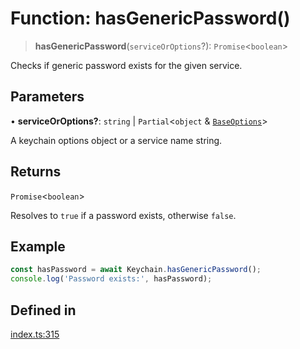 # Function: hasGenericPassword()

> **hasGenericPassword**(`serviceOrOptions`?): `Promise`\<`boolean`\>

Checks if generic password exists for the given service.

## Parameters

• **serviceOrOptions?**: `string` \| `Partial`\<`object` & [`BaseOptions`](../type-aliases/BaseOptions.md)\>

A keychain options object or a service name string.

## Returns

`Promise`\<`boolean`\>

Resolves to `true` if a password exists, otherwise `false`.

## Example

```typescript
const hasPassword = await Keychain.hasGenericPassword();
console.log('Password exists:', hasPassword);
```

## Defined in

[index.ts:315](https://github.com/oblador/react-native-keychain/blob/4b13041ddd9b9f04560f91e6ce20080796c9fffb/src/index.ts#L315)

